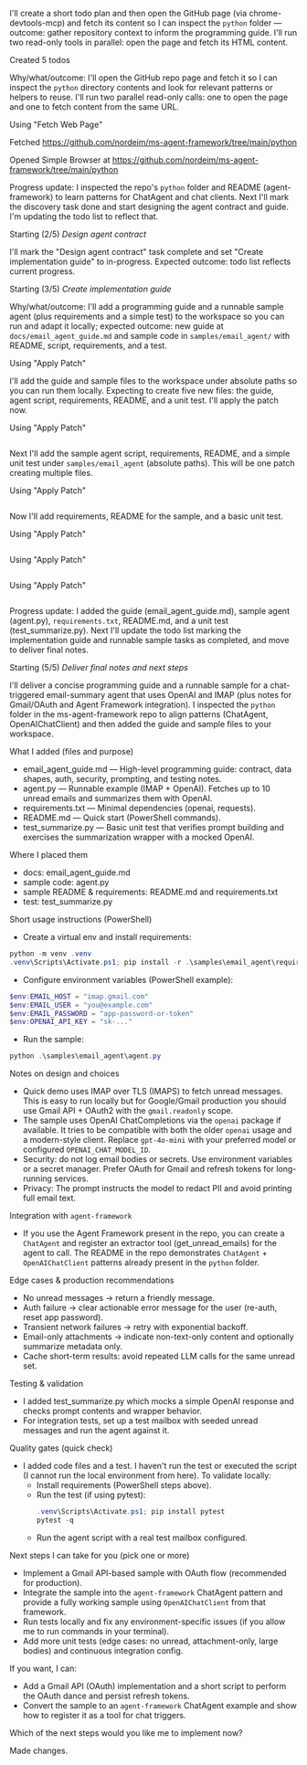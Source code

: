 I'll create a short todo plan and then open the GitHub page (via chrome-devtools-mcp) and fetch its content so I can inspect the `python` folder — outcome: gather repository context to inform the programming guide. I'll run two read-only tools in parallel: open the page and fetch its HTML content. 

Created 5 todos

Why/what/outcome: I'll open the GitHub repo page and fetch it so I can inspect the `python` directory contents and look for relevant patterns or helpers to reuse. I'll run two parallel read-only calls: one to open the page and one to fetch content from the same URL. 

Using "Fetch Web Page"

Fetched https://github.com/nordeim/ms-agent-framework/tree/main/python

Opened Simple Browser at https://github.com/nordeim/ms-agent-framework/tree/main/python

Progress update: I inspected the repo's `python` folder and README (agent-framework) to learn patterns for ChatAgent and chat clients. Next I'll mark the discovery task done and start designing the agent contract and guide. I'm updating the todo list to reflect that. 

Starting (2/5) *Design agent contract*

I'll mark the "Design agent contract" task complete and set "Create implementation guide" to in-progress. Expected outcome: todo list reflects current progress. 

Starting (3/5) *Create implementation guide*

Why/what/outcome: I'll add a programming guide and a runnable sample agent (plus requirements and a simple test) to the workspace so you can run and adapt it locally; expected outcome: new guide at `docs/email_agent_guide.md` and sample code in `samples/email_agent/` with README, script, requirements, and a test. 

Using "Apply Patch"

I'll add the guide and sample files to the workspace under absolute paths so you can run them locally. Expecting to create five new files: the guide, agent script, requirements, README, and a unit test. I'll apply the patch now. 

Using "Apply Patch"


```

```
Next I'll add the sample agent script, requirements, README, and a simple unit test under `samples/email_agent` (absolute paths). This will be one patch creating multiple files. 

Using "Apply Patch"


```

```
Now I'll add requirements, README for the sample, and a basic unit test. 

Using "Apply Patch"


```

```


Using "Apply Patch"


```

```


Using "Apply Patch"


```

```
Progress update: I added the guide (email_agent_guide.md), sample agent (agent.py), `requirements.txt`, README.md, and a unit test (test_summarize.py). Next I'll update the todo list marking the implementation guide and runnable sample tasks as completed, and move to deliver final notes. 

Starting (5/5) *Deliver final notes and next steps*

I'll deliver a concise programming guide and a runnable sample for a chat-triggered email-summary agent that uses OpenAI and IMAP (plus notes for Gmail/OAuth and Agent Framework integration). I inspected the `python` folder in the ms-agent-framework repo to align patterns (ChatAgent, OpenAIChatClient) and then added the guide and sample files to your workspace.

What I added (files and purpose)
- email_agent_guide.md — High-level programming guide: contract, data shapes, auth, security, prompting, and testing notes.
- agent.py — Runnable example (IMAP + OpenAI). Fetches up to 10 unread emails and summarizes them with OpenAI.
- requirements.txt — Minimal dependencies (openai, requests).
- README.md — Quick start (PowerShell commands).
- test_summarize.py — Basic unit test that verifies prompt building and exercises the summarization wrapper with a mocked OpenAI.

Where I placed them
- docs: email_agent_guide.md
- sample code: agent.py
- sample README & requirements: README.md and requirements.txt
- test: test_summarize.py

Short usage instructions (PowerShell)
- Create a virtual env and install requirements:
```powershell
python -m venv .venv
.venv\Scripts\Activate.ps1; pip install -r .\samples\email_agent\requirements.txt
```

- Configure environment variables (PowerShell example):
```powershell
$env:EMAIL_HOST = "imap.gmail.com"
$env:EMAIL_USER = "you@example.com"
$env:EMAIL_PASSWORD = "app-password-or-token"
$env:OPENAI_API_KEY = "sk-..."
```

- Run the sample:
```powershell
python .\samples\email_agent\agent.py
```

Notes on design and choices
- Quick demo uses IMAP over TLS (IMAPS) to fetch unread messages. This is easy to run locally but for Google/Gmail production you should use Gmail API + OAuth2 with the `gmail.readonly` scope.
- The sample uses OpenAI ChatCompletions via the `openai` package if available. It tries to be compatible with both the older `openai` usage and a modern-style client. Replace `gpt-4o-mini` with your preferred model or configured `OPENAI_CHAT_MODEL_ID`.
- Security: do not log email bodies or secrets. Use environment variables or a secret manager. Prefer OAuth for Gmail and refresh tokens for long-running services.
- Privacy: The prompt instructs the model to redact PII and avoid printing full email text.

Integration with `agent-framework`
- If you use the Agent Framework present in the repo, you can create a `ChatAgent` and register an extractor tool (get_unread_emails) for the agent to call. The README in the repo demonstrates `ChatAgent` + `OpenAIChatClient` patterns already present in the `python` folder.

Edge cases & production recommendations
- No unread messages -> return a friendly message.
- Auth failure -> clear actionable error message for the user (re-auth, reset app password).
- Transient network failures -> retry with exponential backoff.
- Email-only attachments -> indicate non-text-only content and optionally summarize metadata only.
- Cache short-term results: avoid repeated LLM calls for the same unread set.

Testing & validation
- I added test_summarize.py which mocks a simple OpenAI response and checks prompt contents and wrapper behavior.
- For integration tests, set up a test mailbox with seeded unread messages and run the agent against it.

Quality gates (quick check)
- I added code files and a test. I haven't run the test or executed the script (I cannot run the local environment from here). To validate locally:
  - Install requirements (PowerShell steps above).
  - Run the test (if using pytest):
    ```powershell
    .venv\Scripts\Activate.ps1; pip install pytest
    pytest -q
    ```
  - Run the agent script with a real test mailbox configured.

Next steps I can take for you (pick one or more)
- Implement a Gmail API-based sample with OAuth flow (recommended for production).
- Integrate the sample into the `agent-framework` ChatAgent pattern and provide a fully working sample using `OpenAIChatClient` from that framework.
- Run tests locally and fix any environment-specific issues (if you allow me to run commands in your terminal).
- Add more unit tests (edge cases: no unread, attachment-only, large bodies) and continuous integration config.

If you want, I can:
- Add a Gmail API (OAuth) implementation and a short script to perform the OAuth dance and persist refresh tokens.
- Convert the sample to an `agent-framework` ChatAgent example and show how to register it as a tool for chat triggers.

Which of the next steps would you like me to implement now?

Made changes.
